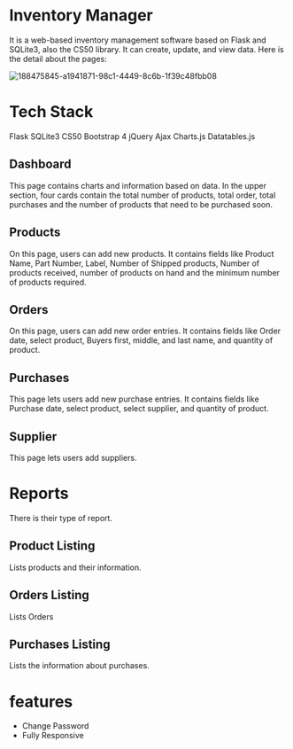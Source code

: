# Inventory Manager
It is a web-based inventory management software based on Flask and SQLite3, also the CS50 library. It can create, update, and view data. Here is the detail about the pages:


![188475845-a1941871-98c1-4449-8c6b-1f39c48fbb08](https://user-images.githubusercontent.com/55648552/188476791-a41e8e6c-2721-40b3-b088-3ebe0aaf8832.gif)


# Tech Stack

Flask
SQLite3
CS50
Bootstrap 4
jQuery
Ajax
Charts.js
Datatables.js

## Dashboard
This page contains charts and information based on data. In the upper section, four cards contain the total number of products, total order, total purchases and the number of products that need to be purchased soon.

## Products
On this page, users can add new products. It contains fields like Product Name, Part Number, Label, Number of Shipped products, Number of products received, number of products on hand and the minimum number of products required.

## Orders
On this page, users can add new order entries. It contains fields like Order date, select product, Buyers first, middle, and last name, and quantity of product.

## Purchases
This page lets users add new purchase entries. It contains fields like Purchase date, select product, select supplier, and quantity of product.

## Supplier
This page lets users add suppliers.

# Reports
There is their type of report.

## Product Listing
Lists products and their information.

## Orders Listing
Lists Orders

## Purchases Listing
Lists the information about purchases.


# features
- Change Password
- Fully Responsive
